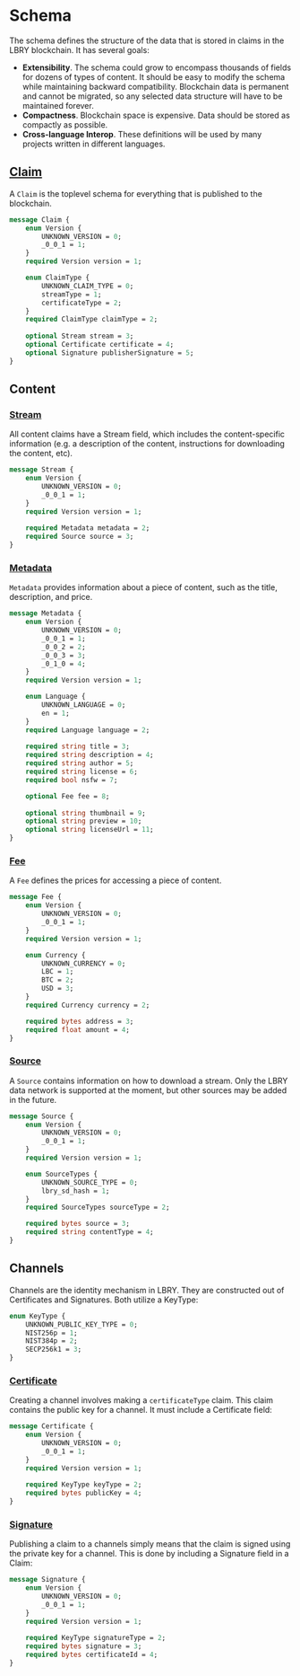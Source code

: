 # Schema

The schema defines the structure of the data that is stored in claims in the LBRY blockchain. It has several goals:

- **Extensibility**. The schema could grow to encompass thousands of fields for dozens of types of content. It should be easy to modify the schema while maintaining backward compatibility. Blockchain data is permanent and cannot be migrated, so any selected data structure will have to be maintained forever.
- **Compactness**. Blockchain space is expensive. Data should be stored as compactly  as possible.
- **Cross-language Interop**. These definitions will be used by many projects written in different languages.


## [Claim](https://github.com/lbryio/lbryschema/blob/master/lbryschema/proto/claim.proto)

A `Claim` is the toplevel schema for everything that is published to the blockchain.

```protobuf
message Claim {
    enum Version {
        UNKNOWN_VERSION = 0;
        _0_0_1 = 1;
    }
    required Version version = 1;

    enum ClaimType {
        UNKNOWN_CLAIM_TYPE = 0;
        streamType = 1;
        certificateType = 2;
    }
    required ClaimType claimType = 2;
    
    optional Stream stream = 3;
    optional Certificate certificate = 4;
    optional Signature publisherSignature = 5;
}
```


## Content

### [Stream](https://github.com/lbryio/lbryschema/blob/master/lbryschema/proto/stream.proto)

All content claims have a Stream field, which includes the content-specific information (e.g. a description of the content, instructions for downloading the content, etc).

```protobuf
message Stream {
    enum Version {
        UNKNOWN_VERSION = 0;
        _0_0_1 = 1;
    }
    required Version version = 1;
    
    required Metadata metadata = 2;
    required Source source = 3;
}
```

### [Metadata](https://github.com/lbryio/lbryschema/blob/master/lbryschema/proto/metadata.proto)

`Metadata` provides information about a piece of content, such as the title, description, and price.

```protobuf
message Metadata {
    enum Version {
        UNKNOWN_VERSION = 0;
        _0_0_1 = 1;
        _0_0_2 = 2;
        _0_0_3 = 3;
        _0_1_0 = 4;
    }
    required Version version = 1;

    enum Language {
        UNKNOWN_LANGUAGE = 0;
        en = 1;
    }
    required Language language = 2;
    
    required string title = 3;
    required string description = 4;
    required string author = 5;
    required string license = 6;
    required bool nsfw = 7;

    optional Fee fee = 8;
    
    optional string thumbnail = 9;
    optional string preview = 10;
    optional string licenseUrl = 11;
}
```

### [Fee](https://github.com/lbryio/lbryschema/blob/master/lbryschema/proto/fee.proto)

A `Fee` defines the prices for accessing a piece of content.

```protobuf
message Fee {
    enum Version {
        UNKNOWN_VERSION = 0;
        _0_0_1 = 1;
    }
    required Version version = 1;

    enum Currency {
        UNKNOWN_CURRENCY = 0;
        LBC = 1;
        BTC = 2;
        USD = 3;
    }
    required Currency currency = 2;

    required bytes address = 3;
    required float amount = 4;
}
```

### [Source](https://github.com/lbryio/lbryschema/blob/master/lbryschema/proto/source.proto)

A `Source` contains information on how to download a stream. Only the LBRY data network is supported at the moment, but other sources may be added in the future.

```protobuf
message Source {
    enum Version {
        UNKNOWN_VERSION = 0;
        _0_0_1 = 1;
    }
    required Version version = 1;

    enum SourceTypes {
        UNKNOWN_SOURCE_TYPE = 0;
        lbry_sd_hash = 1;
    }
    required SourceTypes sourceType = 2;

    required bytes source = 3;
    required string contentType = 4;
}
```

## Channels

Channels are the identity mechanism in LBRY. They are constructed out of Certificates and Signatures. Both utilize a KeyType:

```protobuf
enum KeyType {
    UNKNOWN_PUBLIC_KEY_TYPE = 0;
    NIST256p = 1;
    NIST384p = 2;
    SECP256k1 = 3;
}
```

### [Certificate](https://github.com/lbryio/lbryschema/blob/master/lbryschema/proto/certificate.proto)

Creating a channel involves making a `certificateType` claim. This claim contains the public key for a channel. It must include a Certificate field:

```protobuf
message Certificate {
    enum Version {
        UNKNOWN_VERSION = 0;
        _0_0_1 = 1;
    }
    required Version version = 1;
    
    required KeyType keyType = 2;
    required bytes publicKey = 4;
}
```


### [Signature](https://github.com/lbryio/lbryschema/blob/master/lbryschema/proto/signature.proto)

Publishing a claim to a channels simply means that the claim is signed using the private key for a channel. This is done by including a Signature field in a Claim:

```protobuf
message Signature {
    enum Version {
        UNKNOWN_VERSION = 0;
        _0_0_1 = 1;
    }
    required Version version = 1;
    
    required KeyType signatureType = 2;
    required bytes signature = 3;
    required bytes certificateId = 4;
}
```
